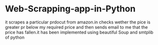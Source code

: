 # Web-Scrapping-app-in-Python
it scrapes a particular prdocut from amazon.in checks wether the pice is greater pr below my required price and then sends email to me that the price has fallen.it has been implemented using beautiful Soup and smtplib of python
